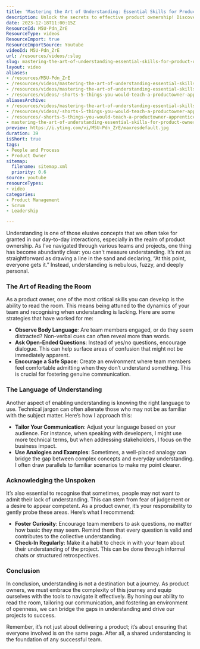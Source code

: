 ```yaml
---
title: 'Mastering the Art of Understanding: Essential Skills for Product Owners to Foster Team Clarity'
description: Unlock the secrets to effective product ownership! Discover how to read the room, tailor communication, and foster understanding within your team.
date: 2023-12-18T11:00:15Z
ResourceId: M5U-Pdn_ZrE
ResourceType: videos
ResourceImport: true
ResourceImportSource: Youtube
videoId: M5U-Pdn_ZrE
url: /resources/videos/:slug
slug: mastering-the-art-of-understanding-essential-skills-for-product-owners-to-foster-team-clarity-M5U-Pdn_ZrE
layout: video
aliases:
- /resources/M5U-Pdn_ZrE
- /resources/videos/mastering-the-art-of-understanding-essential-skills-for-product-owners-to-foster-team-clarity-M5U-Pdn_ZrE
- /resources/videos/mastering-the-art-of-understanding-essential-skills-for-product-owners-to-foster-team-clarity
- /resources/videos/-shorts-5-things-you-would-teach-a-productowner-apprentice-part-4
aliasesArchive:
- /resources/videos/mastering-the-art-of-understanding-essential-skills-for-product-owners-to-foster-team-clarity
- /resources/videos/-shorts-5-things-you-would-teach-a-productowner-apprentice-part-4
- /resources/-shorts-5-things-you-would-teach-a-productowner-apprentice-part-4
- mastering-the-art-of-understanding-essential-skills-for-product-owners-to-foster-team-clarity-M5U-Pdn_ZrE
preview: https://i.ytimg.com/vi/M5U-Pdn_ZrE/maxresdefault.jpg
duration: 39
isShort: true
tags:
- People and Process
- Product Owner
sitemap:
  filename: sitemap.xml
  priority: 0.6
source: youtube
resourceTypes:
- video
categories:
- Product Management
- Scrum
- Leadership

---
```

Understanding is one of those elusive concepts that we often take for granted in our day-to-day interactions, especially in the realm of product ownership. As I’ve navigated through various teams and projects, one thing has become abundantly clear: you can't measure understanding. It’s not as straightforward as drawing a line in the sand and declaring, “At this point, everyone gets it.” Instead, understanding is nebulous, fuzzy, and deeply personal.

### The Art of Reading the Room

As a product owner, one of the most critical skills you can develop is the ability to read the room. This means being attuned to the dynamics of your team and recognising when understanding is lacking. Here are some strategies that have worked for me:

- **Observe Body Language**: Are team members engaged, or do they seem distracted? Non-verbal cues can often reveal more than words.
- **Ask Open-Ended Questions**: Instead of yes/no questions, encourage dialogue. This can help surface areas of confusion that might not be immediately apparent.
- **Encourage a Safe Space**: Create an environment where team members feel comfortable admitting when they don’t understand something. This is crucial for fostering genuine communication.

### The Language of Understanding

Another aspect of enabling understanding is knowing the right language to use. Technical jargon can often alienate those who may not be as familiar with the subject matter. Here’s how I approach this:

- **Tailor Your Communication**: Adjust your language based on your audience. For instance, when speaking with developers, I might use more technical terms, but when addressing stakeholders, I focus on the business impact.
- **Use Analogies and Examples**: Sometimes, a well-placed analogy can bridge the gap between complex concepts and everyday understanding. I often draw parallels to familiar scenarios to make my point clearer.

### Acknowledging the Unspoken

It’s also essential to recognise that sometimes, people may not want to admit their lack of understanding. This can stem from fear of judgement or a desire to appear competent. As a product owner, it’s your responsibility to gently probe these areas. Here’s what I recommend:

- **Foster Curiosity**: Encourage team members to ask questions, no matter how basic they may seem. Remind them that every question is valid and contributes to the collective understanding.
- **Check-In Regularly**: Make it a habit to check in with your team about their understanding of the project. This can be done through informal chats or structured retrospectives.

### Conclusion

In conclusion, understanding is not a destination but a journey. As product owners, we must embrace the complexity of this journey and equip ourselves with the tools to navigate it effectively. By honing our ability to read the room, tailoring our communication, and fostering an environment of openness, we can bridge the gaps in understanding and drive our projects to success.

Remember, it’s not just about delivering a product; it’s about ensuring that everyone involved is on the same page. After all, a shared understanding is the foundation of any successful team.
